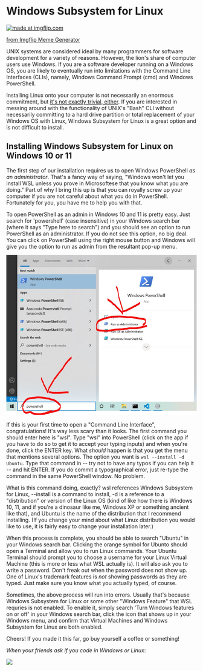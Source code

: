 # Windows Subsystem for Linux

<a href="https://imgflip.com/i/6xjlxo"><img src="https://i.imgflip.com/6xjlxo.jpg" title="made at imgflip.com"/></a><div><a href="https://imgflip.com/memegenerator">from Imgflip Meme Generator</a></div>

UNIX systems are considered ideal by many programmers for software development for a variety of reasons. 
However, the lion's share of computer users use Windows. If you are a software developer running on a 
Windows OS, you are likely to eventually run into limitations with the Command Line Interfaces (CLIs), 
namely, Windows Command Prompt (cmd) and Windows PowerShell.

Installing Linux onto your computer is not necessarily an enormous commitment, but [it's not exactly 
trivial, either][1]. If you are interested in messing around with the functionality of UNIX's "Bash" CLI 
without necessarily committing to a hard drive partition or total replacement of your Windows OS with 
Linux, Windows Subsystem for Linux is a great option and is not difficult to install.

## Installing Windows Subsystem for Linux on Windows 10 or 11

The first step of our installation requires us to open Windows PowerShell _as an administrator_. 
That's a fancy way of saying, "Windows won't let you install WSL unless you prove in Microsoftese that
you know what you are doing." Part of why I bring this up is that you can royally screw up your
computer if you are not careful about what you do in PowerShell. Fortunately for you, you have me to
help you with that.

To open PowerShell as an admin in Windows 10 and 11 is pretty easy. Just search for 'powershell' (case
insensitive) in your Windows search bar (where it says "Type here to search") and you should see an 
option to run PowerShell as an administrator. If you do not see this option, no big deal. You can click
on PowerShell using the right mouse button and Windows will give you the option to run as admin from the 
resultant pop-up menu.

![](./assets/images/powershellAdmin.JPG)

If this is your first time to open a "Command Line Interface", congratulations! It's way less scary than 
it looks. The first command you should enter here is "wsl". Type "wsl" into PowerShell (click on the app 
if you have to do so to get it to accept your typing inputs) and when you're done, click the ENTER key. 
What _should_ happen is that you get the menu that mentions several options. The option you want is
```wsl --install -d Ubuntu```. Type that command in -- try not to have any typos if you can help it -- and hit
ENTER. If you do commit a typographical error, just re-type the command in the same PowerShell window. No
problem.

What is this command doing, exactly? wsl references Windows Subsystem for Linux, --install is a command to 
install, -d is a reference to a "distribution" or version of the Linux OS (kind of like how there is 
Windows 10, 11, and if you're a dinosaur like me, Windows XP or something ancient like that), and Ubuntu 
is the name of the distribution that I recommend installing. (If you change your mind about what Linux 
distribution you would like to use, it is fairly easy to change your installation later.)

When this process is complete, you should be able to search "Ubuntu" in your Windows search bar. Clicking 
the orange symbol for Ubunto should open a Terminal and allow you to run Linux commands. Your Ubuntu 
Terminal should prompt you to choose a username for your Linux Virtual Machine (this is more or less what WSL 
actually is). It will also ask you to write a password. Don't freak out when the password does not show up.
One of Linux's trademark features is _not_ showing passwords as they are typed. Just make sure you know what 
you actually typed, of course.

Sometimes, the above process will run into errors. Usually that's because Windows Subsystem for Linux or 
some other "Windows Feature" that WSL requries is not enabled. To enable it, simply search 'Turn Windows
features on or off' in your Windows search bar, click the icon that shows up in your Windows menu, and
confirm that Virtual Machines and Windows Subsystem for Linux are both enabled.

Cheers! If you made it this far, go buy yourself a coffee or something!

_When your friends ask if you code in Windows or Linux_:

<img src="https://media.tenor.com/OnxuN0Sm0l8AAAAd/aots4-eren-jacket.gif">

[1]: https://medium.com/linuxforeveryone/how-to-install-ubuntu-20-04-and-dual-boot-alongside-windows-10-323a85271a73